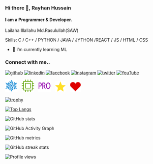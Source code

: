 
### Hi there 👋, Rayhan Hussain
#### I am a Programmer & Developer.


Lailaha Illallahu Md.Rasulullah(SAW)


Skills: C / C++ / PYTHON / JAVA / JYTHON /REACT / JS / HTML / CSS

- 🌱 I’m currently learning ML

### Connect with me..
[<img src='https://cdn.jsdelivr.net/npm/simple-icons@3.0.1/icons/github.svg' alt='github' height='40'>](https://github.com/rayhanhcse)  [<img src='https://cdn.jsdelivr.net/npm/simple-icons@3.0.1/icons/linkedin.svg' alt='linkedin' height='40'>](https://www.linkedin.com/in/rayhanhcse/)  [<img src='https://cdn.jsdelivr.net/npm/simple-icons@3.0.1/icons/facebook.svg' alt='facebook' height='40'>](https://www.facebook.com/rayhanhcse)  [<img src='https://cdn.jsdelivr.net/npm/simple-icons@3.0.1/icons/instagram.svg' alt='instagram' height='40'>](https://www.instagram.com/rayhanhcse/)  [<img src='https://cdn.jsdelivr.net/npm/simple-icons@3.0.1/icons/twitter.svg' alt='twitter' height='40'>](https://twitter.com/rayhanhcse)  [<img src='https://cdn.jsdelivr.net/npm/simple-icons@3.0.1/icons/youtube.svg' alt='YouTube' height='40'>](https://www.youtube.com/)  

<a href='https://archiveprogram.github.com/'><img src='https://raw.githubusercontent.com/acervenky/animated-github-badges/master/assets/acbadge.gif' width='40' height='40'></a> <a href='https://docs.github.com/en/developers'><img src='https://raw.githubusercontent.com/acervenky/animated-github-badges/master/assets/devbadge.gif' width='40' height='40'></a> <a href='https://github.com/pricing'><img src='https://raw.githubusercontent.com/acervenky/animated-github-badges/master/assets/pro.gif' width='40' height='40'></a> <a href='https://stars.github.com/'><img src='https://raw.githubusercontent.com/acervenky/animated-github-badges/master/assets/starbadge.gif' width='35' height='35'></a> <a href='https://docs.github.com/en/github/supporting-the-open-source-community-with-github-sponsors'><img src='https://raw.githubusercontent.com/acervenky/animated-github-badges/master/assets/sponsorbadge.gif' width='35' height='35'></a> 

[![trophy](https://github-profile-trophy.vercel.app/?username=rayhanhcse)](https://github.com/ryo-ma/github-profile-trophy)

[![Top Langs](https://github-readme-stats.vercel.app/api/top-langs/?username=rayhanhcse)](https://github.com/anuraghazra/github-readme-stats)

![GitHub stats](https://github-readme-stats.vercel.app/api?username=rayhanhcse&show_icons=true&count_private=true)  

![GitHub Activity Graph](https://activity-graph.herokuapp.com/graph?username=rayhanhcse)  

![GitHub metrics](https://metrics.lecoq.io/rayhanhcse)  

![GitHub streak stats](https://streak-stats.demolab.com/?user=rayhanhcse)  

![Profile views](https://gpvc.arturio.dev/rayhanhcse)  
